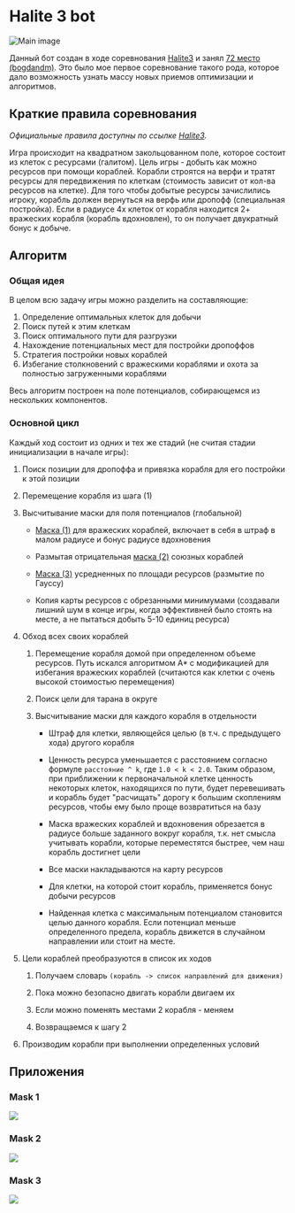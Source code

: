 # Halite 3 bot

![Main image](/images/0.png)

Данный бот создан в ходе соревнования [Halite3](https://2018.halite.io/learn-programming-challenge/game-overview)
и занял [72 место (bogdandm)](https://2018.halite.io/user/?user_id=3020). 
Это было мое первое соревнование такого рода, 
которое дало возможность узнать массу новых приемов оптимизации и алгоритмов.

## Краткие правила соревнования

*Официальные правила доступны по ссылке [Halite3](https://2018.halite.io/learn-programming-challenge/game-overview).*

Игра происходит на квадратном закольцованном поле, которое состоит из клеток с ресурсами (галитом).
Цель игры - добыть как можно ресурсов при помощи кораблей. 
Корабли строятся на верфи и тратят ресурсы для передвижения по клеткам (стоимость зависит от кол-ва ресурсов на клетке).
Для того чтобы добытые ресурсы зачислились игроку, корабль должен вернуться на верфь или дропофф (специальная постройка).
Если в радиусе 4х клеток от корабля находится 2+ вражеских корабля (корабль вдохновлен), то он получает двукратный бонус к добыче.

## Алгоритм

### Общая идея

В целом всю задачу игры можно разделить на составляющие:

1. Определение оптимальных клеток для добычи
2. Поиск путей к этим клеткам
3. Поиск оптимального пути для разгрузки
4. Нахождение потенциальных мест для постройки дропоффов
5. Стратегия постройки новых кораблей
6. Избегание столкновений с вражескими кораблями и охота за полностью загруженными кораблями

Весь алгоритм построен на поле потенциалов, собирающемся из нескольких компонентов.

### Основной цикл

Каждый ход состоит из одних и тех же стадий (не считая стадии инициализации в начале игры):

1. Поиск позиции для дропоффа и привязка корабля для его постройки к этой позиции

2. Перемещение корабля из шага (1)

3. Высчитывание маски для поля потенциалов (глобальной)

    * [Маска (1)](#mask-1) для вражеских кораблей, включает в себя в штраф в малом радиусе и бонус радиусе вдохновения 
    
    * Размытая отрицательная [маска (2)](#mask-2) союзных кораблей
    
    * [Маска (3)](#mask-3) усредненных по площади ресурсов (размытие по Гауссу)
    
    * Копия карты ресурсов с обрезанными минимумами (создавали лишний шум в конце игры, 
      когда эффективней было стоять на месте, а не пытаться добыть 5-10 единиц ресурса)
    
4. Обход всех своих кораблей

    1. Перемещение корабля домой при определенном объеме ресурсов. Путь искался алгоритмом A* 
       с модификацией для избегания вражеских кораблей (считаются как клетки с очень высокой стоимостью перемещения)
    
    2. Поиск цели для тарана в округе
    
    3. Высчитывание маски для каждого корабля в отдельности
        
        * Штраф для клетки, являющейся целью (в т.ч. с предыдущего хода) другого корабля 
        
        * Ценность ресурса уменьшается с расстоянием согласно формуле `расстояние ^ k`, где `1.0 < k < 2.0`.
          Таким образом, при приближении к первоначальной клетке ценность некоторых клеток, находящихся по пути, 
          будет перевешивать и корабль будет "расчищать" дорогу к большим скоплениям ресурсов, 
          чтобы ему было проще возвратиться на базу
          
        * Маска вражеских кораблей и вдохновения обрезается в радиусе больше заданного вокруг корабля, 
          т.к. нет смысла учитывать корабли, которые переместятся быстрее, чем наш корабль достигнет цели
          
        * Все маски накладываются на карту ресурсов
        
        * Для клетки, на которой стоит корабль, применяется бонус добычи ресурсов
        
        * Найденная клетка с максимальным потенциалом становится целью данного корабля. 
          Если потенциал меньше определенного предела, корабль движется в случайном направлении или стоит на месте.
    
5. Цели кораблей преобразуются в список их ходов
    
    1. Получаем словарь `(корабль -> список направлений для движения)`
    
    2. Пока можно безопасно двигать корабли двигаем их
    
    3. Если можно поменять местами 2 корабля - меняем
    
    4. Возвращаемся к шагу 2
    
6. Производим корабли при выполнении определенных условий

## Приложения

### Mask 1
![](/images/1.png)

### Mask 2
![](/images/2.png)

### Mask 3
![](/images/2.png)